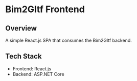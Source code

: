 # Bim2Gltf Frontend

## Overview
A simple React.js SPA that consumes the Bim2Gltf backend.

## Tech Stack
- Frontend: React.js
- Backend: ASP.NET Core
